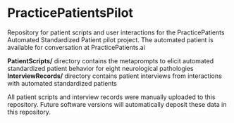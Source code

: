 # PracticePatientsPilot

Repository for patient scripts and user interactions for the PracticePatients Automated Standardized Patient pilot project.
The automated patient is available for conversation at PracticePatients.ai

**PatientScripts/** directory contains the metaprompts to elicit automated standardized patient behavior for eight neurological pathologies   
**InterviewRecords/** directory contains patient interviews from interactions with automated standardized patients


All patient scripts and interview records were manually uploaded to this repository.
Future software versions will automatically deposit these data in this repository.
